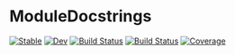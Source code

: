 # ModuleDocstrings

[![Stable](https://img.shields.io/badge/docs-stable-blue.svg)](https://JuliaDocs.github.io/ModuleDocstrings.jl/stable)
[![Dev](https://img.shields.io/badge/docs-dev-blue.svg)](https://JuliaDocs.github.io/ModuleDocstrings.jl/dev)
[![Build Status](https://github.com/JuliaDocs/ModuleDocstrings.jl/workflows/CI/badge.svg)](https://github.com/JuliaDocs/ModuleDocstrings.jl/actions)
[![Build Status](https://travis-ci.com/JuliaDocs/ModuleDocstrings.jl.svg?branch=master)](https://travis-ci.com/JuliaDocs/ModuleDocstrings.jl)
[![Coverage](https://codecov.io/gh/JuliaDocs/ModuleDocstrings.jl/branch/master/graph/badge.svg)](https://codecov.io/gh/JuliaDocs/ModuleDocstrings.jl)
